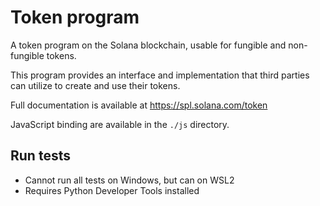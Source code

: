 # Token program

A token program on the Solana blockchain, usable for fungible and non-fungible tokens.

This program provides an interface and implementation that third parties can
utilize to create and use their tokens.

Full documentation is available at https://spl.solana.com/token

JavaScript binding are available in the `./js` directory.

## Run tests

- Cannot run all tests on Windows, but can on WSL2
- Requires Python Developer Tools installed
